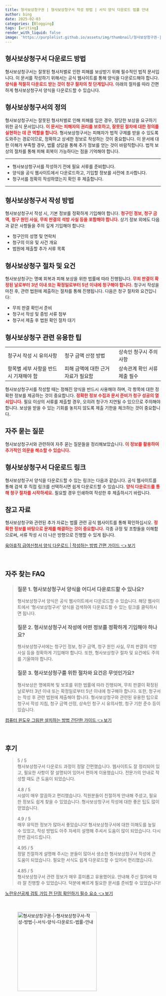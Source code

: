 ```yaml
---
title: 형사보상청구권 | 형사보상청구서 작성 방법 | 서식 양식 다운로드 법률 안내
author: bing
date: 2025-02-03
categories: [Blogging]
tags: [writing]
render_with_liquid: false
image: 'https://purplelist.github.io/assets/img/thumbnail/형사보상청구권-|-형사보상청구서-작성-방법-|-서식-양식-다운로드-법률-안내.webp'
---
```



<h2 id='형사보상청구서_다운로드'>형사보상청구서 다운로드 방법</h2>

<p>형사보상청구서는 잘못된 형사처벌로 인한 피해를 보상받기 위해 필수적인 법적 문서입니다. 이 문서를 작성하기 위해서는 공식 웹사이트를 통해 양식을 다운로드해야 합니다. <b><span style="color: #ee2323;">양식을 적절히 다운로드 받는 것이 청구 절차의 첫 단계입니다.</span></b> 아래의 절차를 따라 간편하게 형사보상청구서 양식을 다운로드할 수 있습니다.</p>

<h2 id='형사보상청구서란'>형사보상청구서의 정의</h2>

<p>형사보상청구서는 잘못된 형사처벌로 인해 피해를 입은 경우, 정당한 보상을 요구하기 위한 공식 문서입니다. <b><span style="color: #ee2323;">이 문서는 피해자의 권리를 보호하고, 잘못된 절차에 대한 정의를 실현하는 데 큰 역할을 합니다.</span></b> 형사보상청구서는 피해자가 법적 구제를 받을 수 있도록 도와주는 경로이므로, 정확하고 상세한 정보로 작성하는 것이 중요합니다. 이 문서에 대한 이해가 부족할 경우, 법률 상담을 통해 추가 정보를 얻는 것이 바람직합니다. 법적 보상의 절차를 통해 피해 회복이 가능하다는 점을 기억해야 합니다.</p>

<hr />

<ul>
    <li>형사보상청구서를 작성하기 전에 필요 서류를 준비합니다.</li>
    <li>양식을 공식 웹사이트에서 다운로드하고, 기입할 정보를 사전에 조사합니다.</li>
    <li>청구서를 정확히 작성하였는지 확인 후 제출합니다.</li>
</ul>

<hr />

<h2 id='청구서_작성_방법'>형사보상청구서 작성 방법</h2>

<p>형사보상청구서 작성 시, 기본 정보를 정확하게 기입해야 합니다. <b><span style="color: #ee2323;">청구인 정보, 청구 금액, 청구 원인 사실, 무죄 판결의 석방 사실 등을 포함해야 합니다.</span></b> 상기 정보 외에도 다음과 같은 사항들을 주의 깊게 기입해야 합니다:</p>

<ul>
    <li>청구인의 성명 및 연락처</li>
    <li>청구의 이유 및 사건 개요</li>
    <li>법원에 제출할 추가 서류 목록</li>
</ul>

<h2 id='청구절차_및_요건'>형사보상청구 절차 및 요건</h2>

<p>형사보상청구는 명예 회복과 피해 보상을 위한 법률에 따라 진행됩니다. <b><span style="color: #ee2323;">무죄 판결이 확정된 날로부터 3년 이내 또는 확정일로부터 5년 이내에 청구해야 합니다.</span></b> 청구서 작성을 마친 후, 관련 법원에 제출하는 절차를 통해 진행됩니다. 다음은 청구 절차와 요건입니다:</p>

<ul>
    <li>무죄 판결 확인서 준비</li>
    <li>청구서 작성 및 증빙 서류 첨부</li>
    <li>청구서 제출 후 법원 확인 절차 대기</li>
</ul>

<h2 id='유용한_팁'>형사보상청구 관련 유용한 팁</h2>

<table>
    <tr>
        <td>청구서 작성 시 유의사항</td>
        <td>청구 금액 산정 방법</td>
        <td>상속인 청구시 주의사항</td>
    </tr>
    <tr>
        <td>항목별 세부 사항을 반드시 기재해야 함</td>
        <td>피해 금액에 대한 근거 자료가 필요함</td>
        <td>상속관계 확인 서류 제출 필수</td>
    </tr>
</table>

<p>형사보상청구서를 작성할 때는 정해진 양식을 반드시 사용해야 하며, 각 항목에 대한 정확한 정보를 제공하는 것이 중요합니다. <b><span style="color: #ee2323;">정확한 정보 수집과 문서 준비가 청구 성공의 열쇠입니다.</span></b> 필요 이상의 서류를 제출할 경우, 오히려 청구가 지연될 수 있으므로 주의해야 합니다. 보상을 받을 수 있는 기회를 놓치지 않도록 제출 기한을 체크하는 것이 중요합니다.</p>

<h2 id='자주_묻는_질문'>자주 묻는 질문</h2>

<p>형사보상청구서와 관련하여 자주 묻는 질문들을 정리해보았습니다. <b><span style="color: #ee2323;">이 정보를 활용하여 추가적인 의문을 해소할 수 있습니다.</span></b></p>

<h2 id='다운로드_링크'>형사보상청구서 다운로드 링크</h2>

<p>형사보상청구서 양식을 다운로드할 수 있는 링크는 다음과 같습니다. 공식 웹사이트를 통해 검색 후 직접 링크를 선택하시면 쉽게 다운로드할 수 있습니다. <b><span style="color: #ee2323;">양식 다운로드를 통해 청구 절차를 시작하세요.</span></b> 필요할 경우 인쇄하여 작성한 후 제출하시기 바랍니다.</p>

<h2 id='참고_자료'>참고 자료</h2>

<p>형사보상청구와 관련된 추가 자료는 법률 관련 공식 웹사이트를 통해 확인하십시오. <b><span style="color: #ee2323;">정확한 정보를 바탕으로 문제를 해결하는 것이 중요합니다.</span></b> 각종 규정 및 조항들을 이해함으로써, 서류 작성 시 더 나은 방향으로 진행할 수 있게 됩니다.</p>


<p><a class="click-button" title="육아휴직 급여신청서 양식 다운로드 | 작성하는 방법 간편 가이드" href="https://purplelist.github.io/posts/%EC%9C%A1%EC%95%84%ED%9C%B4%EC%A7%81-%EA%B8%89%EC%97%AC%EC%8B%A0%EC%B2%AD%EC%84%9C-%EC%96%91%EC%8B%9D-%EB%8B%A4%EC%9A%B4%EB%A1%9C%EB%93%9C-%EC%9E%91%EC%84%B1%ED%95%98%EB%8A%94-%EB%B0%A9%EB%B2%95-%EA%B0%84%ED%8E%B8-%EA%B0%80%EC%9D%B4%EB%93%9C/" rel="dofollow">육아휴직 급여신청서 양식 다운로드 | 작성하는 방법 간편 가이드 👈 보기</a></p><br>
<h2 id='자주_찾는_FAQ'>자주 찾는 FAQ</h2>
<div itemscope="" itemtype="https://schema.org/FAQPage">
<blockquote>
<div itemscope="" itemprop="mainEntity" itemtype="https://schema.org/Question">
<h3 itemprop="name">질문 1. 형사보상청구서 양식을 어디서 다운로드할 수 있나요?</h3>
<div itemscope="" itemprop="acceptedAnswer" itemtype="https://schema.org/Answer">
<span itemprop="text">
<p>형사보상청구서 양식은 공식 웹사이트에서 다운로드할 수 있습니다. 해당 웹사이트에서 '형사보상청구서' 양식을 검색하여 다운로드할 수 있는 링크를 클릭하시면 됩니다.</p>
</span>
</div>
</div>
<div itemscope="" itemprop="mainEntity" itemtype="https://schema.org/Question">
<h3 itemprop="name">질문 2. 형사보상청구서 작성에 어떤 정보를 정확하게 기입해야 하나요?</h3>
<div itemscope="" itemprop="acceptedAnswer" itemtype="https://schema.org/Answer">
<span itemprop="text">
<p>형사보상청구서에는 청구인 정보, 청구 금액, 청구 원인 사실, 무죄 판결의 석방 사실 등을 정확하게 기입해야 합니다. 또한, 형사보상청구 절차 및 요건에도 주의를 기울여야 합니다.</p>
</span>
</div>
</div>
<div itemscope="" itemprop="mainEntity" itemtype="https://schema.org/Question">
<h3 itemprop="name">질문 3. 형사보상청구를 위한 절차와 요건은 무엇인가요?</h3>
<div itemscope="" itemprop="acceptedAnswer" itemtype="https://schema.org/Answer">
<span itemprop="text">
<p>형사보상은 명예회복 및 보호를 위한 법률에 따라 진행되며, 무죄 판결이 확정된 날로부터 3년 이내 또는 확정일로부터 5년 이내에 청구해야 합니다. 또한, 청구서는 작성 후 관련 법원에 제출해야 합니다. 형사보상청구와 관련된 유용한 팁으로 청구서 작성 지침, 청구 금액 산정, 상속인 청구 시 유의사항, 청구 기한 준수 등이 있습니다.</p>
</span>
</div>
</div>
</blockquote>
</div>
<p><a class="click-button" title="컴퓨터 윈도우 그림판 설치하는 방법 간단한 가이드" href="https://purplelist.github.io/posts/%EC%BB%B4%ED%93%A8%ED%84%B0-%EC%9C%88%EB%8F%84%EC%9A%B0-%EA%B7%B8%EB%A6%BC%ED%8C%90-%EC%84%A4%EC%B9%98%ED%95%98%EB%8A%94-%EB%B0%A9%EB%B2%95-%EA%B0%84%EB%8B%A8%ED%95%9C-%EA%B0%80%EC%9D%B4%EB%93%9C/" rel="dofollow">컴퓨터 윈도우 그림판 설치하는 방법 간단한 가이드 👈 보기</a></p><br>
<h2 id='후기'>후기</h2>
<div itemscope itemtype="https://schema.org/Product">
  <blockquote>
  <div itemprop="review" itemscope itemtype="https://schema.org/Review">
      <div itemprop="reviewRating" itemscope itemtype="https://schema.org/Rating"> <span itemprop="ratingValue">5</span> / <span itemprop="bestRating">5</span> </div>
      <span itemprop="reviewBody">형사보상청구서 다운로드 과정이 정말 간편했습니다. 웹사이트도 잘 정리되어 있고, 필요한 사항이 잘 설명되어 있어서 편하게 이용했습니다. 전문가의 안내로 작성할 때도 큰 도움이 되었습니다.</span>
  </div>
  <br>
  <div itemprop="review" itemscope itemtype="https://schema.org/Review">
      <div itemprop="reviewRating" itemscope itemtype="https://schema.org/Rating"> <span itemprop="ratingValue">4.8</span> / <span itemprop="bestRating">5</span> </div>
      <span itemprop="reviewBody">시설이 매우 깔끔하고 편리했습니다. 직원분들이 친절하게 안내해 주셨고, 필요한 정보도 쉽게 찾을 수 있었습니다. 형사보상청구서 작성에 대한 좋은 팁도 많이 얻었습니다.</span>
  </div>
  <br>
  <div itemprop="review" itemscope itemtype="https://schema.org/Review">
      <div itemprop="reviewRating" itemscope itemtype="https://schema.org/Rating"> <span itemprop="ratingValue">4.9</span> / <span itemprop="bestRating">5</span> </div>
      <span itemprop="reviewBody">매우 유익한 정보가 많아서 좋았습니다! 형사보상청구서에 대한 이해도를 높일 수 있었고, 작성 방법도 아주 자세히 설명해 주셔서 도움이 많이 되었습니다. 다시 한번 감사드립니다.</span>
  </div>
  <br>
  <div itemprop="review" itemscope itemtype="https://schema.org/Review">
      <div itemprop="reviewRating" itemscope itemtype="https://schema.org/Rating"> <span itemprop="ratingValue">4.95</span> / <span itemprop="bestRating">5</span> </div>
      <span itemprop="reviewBody">정말 친절하게 설명해 주시는 분들이 많아서 생소한 형사보상청구서 작성에 큰 도움이 되었습니다. 필요한 서식도 쉽게 다운로드할 수 있어서 편리했습니다.</span>
  </div>
  <br>
  <div itemprop="review" itemscope itemtype="https://schema.org/Review">
      <div itemprop="reviewRating" itemscope itemtype="https://schema.org/Rating"> <span itemprop="ratingValue">4.85</span> / <span itemprop="bestRating">5</span> </div>
      <span itemprop="reviewBody">형사보상청구서 관련 정보가 매우 흥미롭고 유용했어요. 안내해 주신 절차에 따라 잘 진행할 수 있었습니다. 덕분에 빠르게 필요한 문서를 준비할 수 있었습니다!</span>
  </div>
  </blockquote>
</div>
<p><a class="click-button" title="노란우산공제 검토 가입 전 단점 확인하기 필수 요소" href="https://purplelist.github.io/posts/%EB%85%B8%EB%9E%80%EC%9A%B0%EC%82%B0%EA%B3%B5%EC%A0%9C-%EA%B2%80%ED%86%A0-%EA%B0%80%EC%9E%85-%EC%A0%84-%EB%8B%A8%EC%A0%90-%ED%99%95%EC%9D%B8%ED%95%98%EA%B8%B0-%ED%95%84%EC%88%98-%EC%9A%94%EC%86%8C/" rel="dofollow">노란우산공제 검토 가입 전 단점 확인하기 필수 요소 👈 보기</a></p><br>
<figure class="image"><img src="https://purplelist.github.io/assets/img/thumbnail/형사보상청구권-|-형사보상청구서-작성-방법-|-서식-양식-다운로드-법률-안내.webp" alt="형사보상청구권-|-형사보상청구서-작성-방법-|-서식-양식-다운로드-법률-안내" width="256" height="256"></figure>